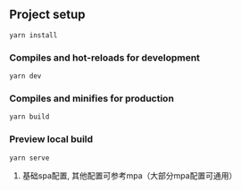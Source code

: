 ## Project setup

```
yarn install
```

### Compiles and hot-reloads for development

```
yarn dev
```

### Compiles and minifies for production

```
yarn build
```

### Preview local build

```
yarn serve
```

1. 基础spa配置, 其他配置可参考mpa（大部分mpa配置可通用）
